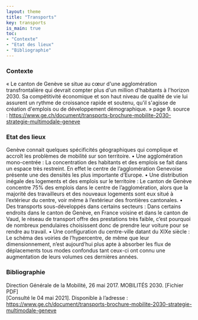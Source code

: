 ```yaml
---
layout: theme
title: "Transports"
key: transports
is_main: true
toc:
- "Contexte"
- "Etat des lieux"
- "Bibliographie"
---
```


### Contexte

« Le canton de Genève se situe au cœur d'une agglomération transfrontalière qui devrait compter plus d'un million d'habitants à l'horizon 2030. Sa compétitivité économique et son haut niveau de qualité de vie lui assurent un rythme de croissance rapide et soutenu, qu'il s'agisse de création d'emplois ou de développement démographique. » page 9.
source : https://www.ge.ch/document/transports-brochure-mobilite-2030-strategie-multimodale-geneve


### Etat des lieux 

Genève connait quelques spécificités géographiques qui complique et accroît les problèmes de mobilité sur son territoire. 
•	Une agglomération mono-centrée : La concentration des habitants et des emplois se fait dans un espace très restreint. En effet le centre de l’agglomération Genevoise présente une des densités les plus importante d’Europe. 
•	Une distribution inégale des logements et des emplois sur le territoire : Le canton de Genève concentre 75% des emplois dans le centre de l’agglomération, alors que la majorité des travailleurs et des nouveaux logements sont eux situé à l’extérieur du centre, voir même à l’extérieur des frontières cantonales. 
•	Des transports sous-développés dans certains secteurs : Dans certains endroits dans le canton de Genève, en France voisine et dans le canton de Vaud, le réseau de transport offre des prestations très faible, c’est pourquoi de nombreux pendulaires choisissent donc de prendre leur voiture pour se rendre au travail. 
•	  Une configuration du centre-ville datant du XIXe siècle : Le schéma des voiries de l’hypercentre, de même que leur dimensionnement, n’est aujourd’hui plus apte à absorber les flux de déplacements tous modes confondus tant ceux-ci ont connu une augmentation de leurs volumes ces dernières années. 


### Bibliographie

Direction Générale de la Mobilité, 26 mai 2017. MOBILITÉS 2030. [Fichier PDF]  
[Consulté le 04 mai 2021]. Disponible à l’adresse :
https://www.ge.ch/document/transports-brochure-mobilite-2030-strategie-multimodale-geneve
